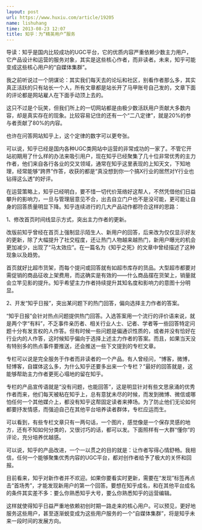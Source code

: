 ```yaml
---
layout: post
url: https://www.huxiu.com/article/19205
name: lishuhang
time: 2013-08-23 12:07
title: 知乎：为“精英用户”服务
---
```

导读：知乎是国内比较成功的UGC平台，它的优质内容严重依赖少数主力用户，它产品设计和运营的服务对象，其实是这些核心作者，而非读者。未来，知乎可能变成这些核心用户的“自媒体集群”。

我之前听说过一个阴谋论：其实我们每天去的论坛和社区，别看作者那么多，其实真正活跃的只有站长一个人，所有文章都是站长开了马甲账号自己发的，文章下面的评论都是网站雇人在下面手动顶上去的。

这只不过是个玩笑，但我们所上的一切网站都是由极少数活跃用户贡献大多数内容，却是真实存在的现象。比较容易记住的还有一个“二八定律”，就是20%的参与者贡献了80%的内容。

也许在问答网站知乎上，这个定律的数字可以更夸张。

可以说，知乎已经是国内各种UGC类网站中运营的非常成功的一家了。不管它开站初期用了什么样的办法来吸引用户，现在知乎已经聚集了几十位非常优秀的主力作者，他们来自各行各业的交叉领域，通常在知乎这里表现的上知天文，下知地理，经常能够“跨界”作答，收获的都是“真没想到你一个搞X行业的居然对Y行业也钻得这么透”的好评。

在运营策略上，知乎已经明白，要不惜一切代价笼络好这帮人，不然凭借他们日益攀升的影响力，一旦与管理层意见不合，出去自立门户也不是没可能，更可能让自身的回答质量明显下降。知乎连续进行的几大产品动作都符合这样的思路：

1、修改首页时间线显示方式，突出主力作者的更新。

改版前知乎曾经在首页上强制显示陌生人、新用户的回答，后来改为仅仅显示好友的更新，除了大幅提升了社交程度，还让热门人物越来越热门，新用户曝光的机会更加减少，出现了“马太效应”。在一篇名为《知乎之死》的文章中曾经描述了这种现象以及趋势。

首页就好比超市货架，而每个提问或回答就有如超市库存的货品。大型超市都要对需促销的商品征收上架费用，而这确实是有效的——什么商品摆在货架上，销量就会立竿见影的提升。知乎希望主力作者持续提升其知名度和影响力的意图十分明显。

2、开发“知乎日报”，突出某问题下的热门回答，偏向选择主力作者的答案。

“知乎日报”会针对热点问题提供热门回答。入选答案用一个流行的评价语来说，就是两个字“有料”，不乏事件亲历者、相关行业人士、记者、学者等一些回答特定问题十分有发言权的人作答。但有时候一些问题是偏通识性质的，或者并没有恰好在行业内的人作答，这时候知乎偏向于选择上述主力作者的答案。而且，如果当天没有特别多的热点事件要推送，还会推送一些下文提到的专栏文章。

专栏可以说是完全服务于作者而非读者的一个产品。有人曾经问，“博客，微博，轻博客，自媒体这么多，为什么知乎还要多出来一个专栏？”最好的回答就是，这能够帮助主力作者更死心塌地的留在知乎。

专栏的产品宣传语就是“没有问题，也能回答”，这是明显针对有些文思泉涌的优秀作者而来，他们每天被粘在知乎上，总有意犹未尽的时候，而发到微博、微信或哪怕任何一个其他媒介上，都没有知乎这帮固定读者来捧场。为了防止他们无论如何都要抒发情感，而强迫自己在其他平台培养读者群体，专栏应运而生。

可以看到，有些专栏文章只有一两句话，一个图片，感觉像是一个保存灵感的地方，还有不知如何分类的，又很讨巧的话，都可以发。下面照样有一大群“懂你”的评论，充分培养优越感。

可以说，知乎的产品改进，一个一以贯之的目的就是：让作者写得心情舒畅。我相信，任何一个能够聚集优秀内容的UGC平台，都对创作者给予了极大的关怀和回报。

目前看来，知乎对新作者并不欢迎。如果你要看实时更新，需要在“发现”标签再点击“首场秀”，才能发现新用户的第一个回答。要想在知乎成名，和在其他平台成名的条件其实差不多：要么你熟悉知乎大号，要么你熟悉知乎的运营编辑。

这样就使得知乎日益严重地依赖初创时期一路走来的核心用户。可以预见，更好地服务这些用户，甚至逐渐蜕变成为这些用户服务的一个“自媒体集群”，将是知乎未来一段时间的发展方向。

